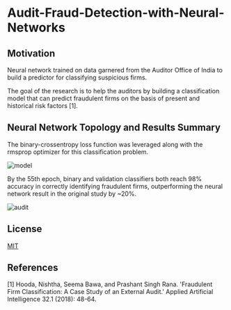 # Audit-Fraud-Detection-with-Neural-Networks

## Motivation
Neural network trained on data garnered from the Auditor Office of India to build a predictor for classifying suspicious firms.

The goal of the research is to help the auditors by building a classification model that can predict fraudulent firms on the basis of present and historical risk factors [1].

## Neural Network Topology and Results Summary
The binary-crossentropy loss function was leveraged along with the rmsprop optimizer for this classification problem.

![model](https://user-images.githubusercontent.com/48378196/96961401-4be81500-1550-11eb-9cd2-4e0f682c3b56.png)

By the 55th epoch, binary and validation classifiers both reach 98% accuracy in correctly identifying fraudulent firms, outperforming the neural network result in the original study by ~20%. 

![audit](https://user-images.githubusercontent.com/48378196/99758466-ddde4000-2b45-11eb-8502-2efb1333b838.png)

## License
[MIT](https://choosealicense.com/licenses/mit/) 

## References
[1] Hooda, Nishtha, Seema Bawa, and Prashant Singh Rana. 'Fraudulent Firm Classification: A Case Study of an External Audit.' Applied Artificial Intelligence 32.1 (2018): 48-64.
